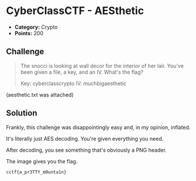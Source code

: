# CyberClassCTF - AESthetic

* **Category:** Crypto
* **Points:** 200

## Challenge

> The snocci is looking at wall decor for the interior of her lair. You've been given a file, a key, and an IV. What's the flag?
> 
> Key: cyberclasscrypto IV: muchbigaesthetic

(aesthetic.txt was attached)

## Solution

Frankly, this challenge was disappointingly easy and, in my opinion, inflated.

It's literally just AES decoding. You're given everything you need.

After decoding, you see something that's obviously a PNG header.

The image gives you the flag.


```
cctf{a_pr3TTY_m0unta1n}
```